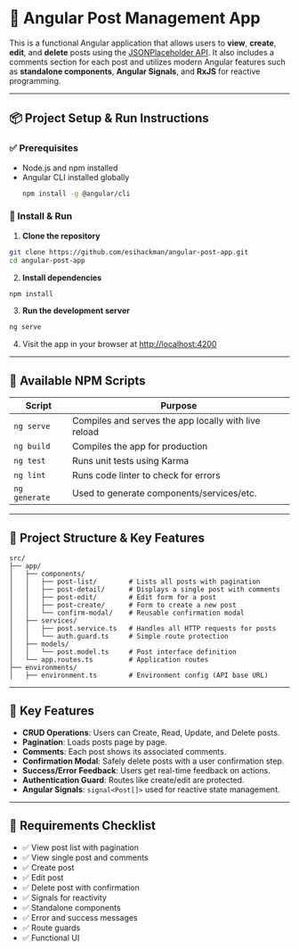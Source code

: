 # 📰 Angular Post Management App

This is a functional Angular application that allows users to **view**, **create**, **edit**, and **delete** posts using the [JSONPlaceholder API](https://jsonplaceholder.typicode.com/). It also includes a comments section for each post and utilizes modern Angular features such as **standalone components**, **Angular Signals**, and **RxJS** for reactive programming.

---

## 📦 Project Setup & Run Instructions

### ✅ Prerequisites

- Node.js and npm installed
- Angular CLI installed globally  
  ```bash
  npm install -g @angular/cli
  ```

### 🚀 Install & Run

1. **Clone the repository**

```bash
git clone https://github.com/esihackman/angular-post-app.git
cd angular-post-app
```

2. **Install dependencies**

```bash
npm install
```

3. **Run the development server**

```bash
ng serve
```

4. Visit the app in your browser at [http://localhost:4200](http://localhost:4200)

---

## 📜 Available NPM Scripts

| Script              | Purpose                                              |
|---------------------|------------------------------------------------------|
| `ng serve`          | Compiles and serves the app locally with live reload |
| `ng build`          | Compiles the app for production                      |
| `ng test`           | Runs unit tests using Karma                          |
| `ng lint`           | Runs code linter to check for errors                 |
| `ng generate`       | Used to generate components/services/etc.            |

---

## 📁 Project Structure & Key Features

```
src/
├── app/
│   ├── components/
│   │   ├── post-list/        # Lists all posts with pagination
│   │   ├── post-detail/      # Displays a single post with comments
│   │   ├── post-edit/        # Edit form for a post
│   │   ├── post-create/      # Form to create a new post
│   │   └── confirm-modal/    # Reusable confirmation modal
│   ├── services/
│   │   ├── post.service.ts   # Handles all HTTP requests for posts
│   │   └── auth.guard.ts     # Simple route protection
│   ├── models/
│   │   └── post.model.ts     # Post interface definition
│   └── app.routes.ts         # Application routes
├── environments/
│   ├── environment.ts        # Environment config (API base URL)
```

---

## 🌟 Key Features

- **CRUD Operations**: Users can Create, Read, Update, and Delete posts.
- **Pagination**: Loads posts page by page.
- **Comments**: Each post shows its associated comments.
- **Confirmation Modal**: Safely delete posts with a user confirmation step.
- **Success/Error Feedback**: Users get real-time feedback on actions.
- **Authentication Guard**: Routes like create/edit are protected.
- **Angular Signals**: `signal<Post[]>` used for reactive state management.

---

## 📌 Requirements Checklist

- ✅ View post list with pagination
- ✅ View single post and comments
- ✅ Create post
- ✅ Edit post
- ✅ Delete post with confirmation
- ✅ Signals for reactivity
- ✅ Standalone components
- ✅ Error and success messages
- ✅ Route guards
- ✅ Functional UI


